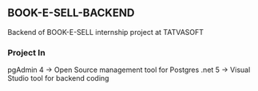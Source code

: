 ## BOOK-E-SELL-BACKEND

Backend of BOOK-E-SELL internship project at TATVASOFT

### Project In

pgAdmin 4 -> Open Source management tool for Postgres
.net 5 -> Visual Studio tool for backend coding 
